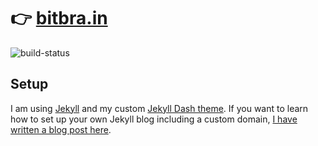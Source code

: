 # 👉 [bitbra.in](https://bitbra.in)

![build-status](https://github.com/bitbrain/bitbrain.github.io/actions/workflows/github-pages.yml/badge.svg)

## Setup

I am using [Jekyll](https://jekyllrb.com/) and my custom [Jekyll Dash theme](https://github.com/bitbrain/jekyll-dash). If you want to learn how to set up your own Jekyll blog including a custom domain, [I have written a blog post here](https://bitbra.in/2021/10/03/host-your-own-blog-for-free-with-custom-domain.html).

